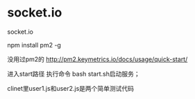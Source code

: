 # socket.io
socket.io

npm install pm2 -g

没用过pm2的  http://pm2.keymetrics.io/docs/usage/quick-start/

进入start路径 执行命令 bash start.sh启动服务；

clinet里user1.js和user2.js是两个简单测试代码
